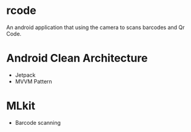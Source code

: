 # rcode
An android application that using the camera to scans barcodes and Qr Code.
# Android Clean Architecture
  - Jetpack
  - MVVM Pattern
# MLkit
  - Barcode scanning
